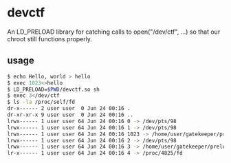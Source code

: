 # devctf

An LD_PRELOAD library for catching calls to open("/dev/ctf", ...)
so that our chroot still functions properly.

## usage

```sh
$ echo Hello, world > hello
$ exec 1023<>hello
$ LD_PRELOAD=$PWD/devctf.so sh
$ exec 3</dev/ctf
$ ls -la /proc/self/fd
dr-x------ 2 user user  0 Jun 24 00:16 .
dr-xr-xr-x 9 user user  0 Jun 24 00:16 ..
lrwx------ 1 user user 64 Jun 24 00:16 0 -> /dev/pts/98
lrwx------ 1 user user 64 Jun 24 00:16 1 -> /dev/pts/98
lrwx------ 1 user user 64 Jun 24 00:16 1023 -> /home/user/gatekeeper/preload/devctf/hello
lrwx------ 1 user user 64 Jun 24 00:16 2 -> /dev/pts/98
lrwx------ 1 user user 64 Jun 24 00:16 3 -> /home/user/gatekeeper/preload/devctf/hello
lr-x------ 1 user user 64 Jun 24 00:16 4 -> /proc/4825/fd
```
